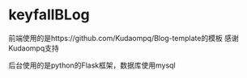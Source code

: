 # keyfallBLog

前端使用的是https://github.com/Kudaompq/Blog-template的模板
感谢Kudaompq支持



后台使用的是python的Flask框架，数据库使用mysql